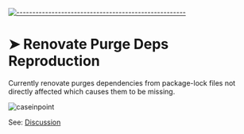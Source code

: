 <!-- ⚠️ This README has been generated from the file(s) "README.md" ⚠️-->
[![-----------------------------------------------------](https://raw.githubusercontent.com/andreasbm/readme/master/assets/lines/colored.png)](#renovate-purge-deps-reproduction)

# ➤ Renovate Purge Deps Reproduction

Currently renovate purges dependencies from package-lock files not directly affected which causes them to be missing.

![caseinpoint](https://user-images.githubusercontent.com/4698322/158016439-339b65d0-8fc1-4960-8fb5-451cd3897e65.PNG)

See: [Discussion](https://github.com/renovatebot/renovate/discussions/14618)

